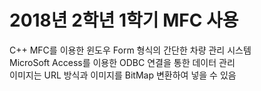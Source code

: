 # 2018년 2학년 1학기 MFC 사용  
C++ MFC를 이용한 윈도우 Form 형식의 간단한 차량 관리 시스템  
MicroSoft Access를 이용한 ODBC 연결을 통한 데이터 관리  
이미지는 URL 방식과 이미지를 BitMap 변환하여 넣을 수 있음
